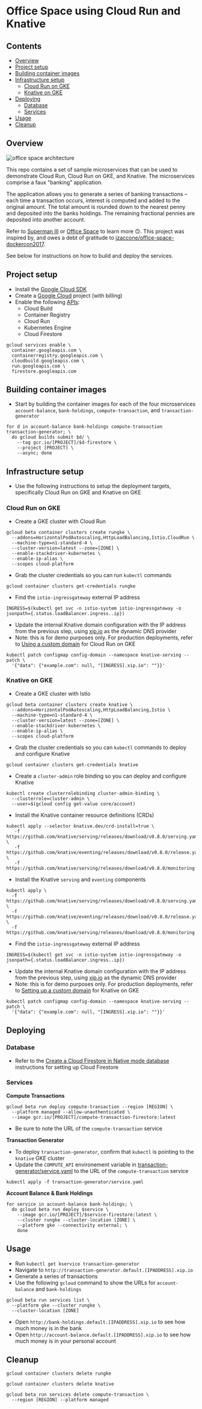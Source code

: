 # Office Space using Cloud Run and Knative

## Contents

- [Overview](#overview)
- [Project setup](#project-setup)
- [Building container images](#building-container-images)
- [Infrastructure setup](#infrastructure-setup)
  - [Cloud Run on GKE](#cloud-run-on-gke)
  - [Knative on GKE](#knative-on-gke)
- [Deploying](#deploying)
  - [Database](#database)
  - [Services](#services)
- [Usage](#usage)
- [Cleanup](#cleanup)

## Overview

![office space architecture](architecture.png)

This repo contains a set of sample microservices that can be used to demonstrate Cloud Run, Cloud Run on GKE, and Knative. The microservices comprise a faux "banking" application. 

The application allows you to generate a series of banking transactions – each time a transaction occurs, interest is computed and added to the original amount. The total amount is rounded down to the nearest penny and deposited into the banks holdings. The remaining fractional pennies are deposited into another account. 

Refer to [Superman III](https://www.imdb.com/title/tt0086393/) or [Office Space](https://www.imdb.com/title/tt0151804/) to learn more 🙃. This project was inspired by, and owes a debt of gratitude to [jzaccone/office-space-dockercon2017](https://github.com/jzaccone/office-space-dockercon2017).

See below for instructions on how to build and deploy the services.

## Project setup

- Install the [Google Cloud SDK](https://cloud.google.com/sdk)
- Create a [Google Cloud](https://console.cloud.google.com) project (with billing)
- Enable the following [APIs](https://console.cloud.google.com/apis/library):
  - Cloud Build
  - Container Registry
  - Cloud Run
  - Kubernetes Engine
  - Cloud Firestore

```
gcloud services enable \ 
  container.googleapis.com \
  containerregistry.googleapis.com \
  cloudbuild.googleapis.com \
  run.googleapis.com \
  firestore.googleapis.com
```

## Building container images

- Start by building the container images for each of the four microservices `account-balance`, `bank-holdings`, `compute-transaction`, and `transaction-generator`

```
for d in account-balance bank-holdings compute-transaction transaction-generator; \
  do gcloud builds submit $d/ \
    --tag gcr.io/[PROJECT]/$d-firestore \
    --project [PROJECT] \
    --async; done
```

## Infrastructure setup

- Use the following instructions to setup the deployment targets, specifically Cloud Run on GKE and Knative on GKE

### Cloud Run on GKE

- Create a GKE cluster with Cloud Run

```
gcloud beta container clusters create rungke \
  --addons=HorizontalPodAutoscaling,HttpLoadBalancing,Istio,CloudRun \
  --machine-type=n1-standard-4 \
  --cluster-version=latest --zone=[ZONE] \
  --enable-stackdriver-kubernetes \
  --enable-ip-alias \
  --scopes cloud-platform
```

- Grab the cluster credentials so you can run `kubectl` commands

`gcloud container clusters get-credentials rungke`

- Find the `istio-ingressgateway` external IP address

```
INGRESS=$(kubectl get svc -n istio-system istio-ingressgateway -o jsonpath={.status.loadBalancer.ingress..ip})
```

- Update the internal Knative domain configuration with the IP address from the previous step, using [xip.io](http://xip.io) as the dynamic DNS provider
- Note: this is for demo purposes only. For production deployments, refer to [Using a custom domain](https://cloud.google.com/run/docs/gke/default-domain#using_a_custom_domain) for Cloud Run on GKE

```
kubectl patch configmap config-domain --namespace knative-serving --patch \
  '{"data": {"example.com": null, "[INGRESS].xip.io": ""}}'
```

### Knative on GKE

- Create a GKE cluster with Istio

```
gcloud beta container clusters create knative \
  --addons=HorizontalPodAutoscaling,HttpLoadBalancing,Istio \
  --machine-type=n1-standard-4 \
  --cluster-version=latest --zone=[ZONE] \
  --enable-stackdriver-kubernetes \
  --enable-ip-alias \
  --scopes cloud-platform
```

- Grab the cluster credentials so you can `kubectl` commands to deploy and configure Knative

`gcloud container clusters get-credentials knative`

- Create a `cluster-admin` role binding so you can deploy and configure Knative

```
kubectl create clusterrolebinding cluster-admin-binding \
  --clusterrole=cluster-admin \
  --user=$(gcloud config get-value core/account)
```

- Install the Knative container resource definitions (CRDs)

```
kubectl apply --selector knative.dev/crd-install=true \
   -f https://github.com/knative/serving/releases/download/v0.8.0/serving.yaml \
   -f https://github.com/knative/eventing/releases/download/v0.8.0/release.yaml \
   -f https://github.com/knative/serving/releases/download/v0.8.0/monitoring.yaml
```

- Install the Knative `serving` and `eventing` components

```
kubectl apply \
  -f https://github.com/knative/serving/releases/download/v0.8.0/serving.yaml \
  -f https://github.com/knative/eventing/releases/download/v0.8.0/release.yaml \
  -f https://github.com/knative/serving/releases/download/v0.8.0/monitoring.yaml
```

- Find the `istio-ingressgateway` external IP address

```
INGRESS=$(kubectl get svc -n istio-system istio-ingressgateway -o jsonpath={.status.loadBalancer.ingress..ip})
```

- Update the internal Knative domain configuration with the IP address from the previous step, using [xip.io](http://xip.io) as the dynamic DNS provider
- Note: this is for demo purposes only. For production deployments, refer to [Setting up a custom domain](https://knative.dev/docs/serving/using-a-custom-domain/) for Knative on GKE

```
kubectl patch configmap config-domain --namespace knative-serving --patch \
  '{"data": {"example.com": null, "[INGRESS].xip.io": ""}}'
```

## Deploying

### Database

- Refer to the [Create a Cloud Firestore in Native mode database](https://cloud.google.com/firestore/docs/quickstart-servers#create_a_in_native_mode_database) instructions for setting up Cloud Firestore

### Services

**Compute Transactions**

```
gcloud beta run deploy compute-transaction --region [REGION] \
  --platform managed --allow-unauthenticated \
  --image gcr.io/[PROJECT]/compute-transaction-firestore:latest
```

- Be sure to note the URL of the `compute-transaction` service

**Transaction Generator**

- To deploy `transaction-generator`, confirm that `kubectl` is pointing to the `knative` GKE cluster
- Update the `COMPUTE_API` environement variable in [transaction-generator/service.yaml](transaction-generator/service.yaml) to the URL of the `compute-transaction` service 

`kubectl apply -f transaction-generator/service.yaml`


**Account Balance & Bank Holdings**

```
for service in account-balance bank-holdings; \
  do gcloud beta run deploy $service \
    --image gcr.io/[PROJECT]/$service-firestore:latest \
    --cluster rungke --cluster-location [ZONE] \
    --platform gke --connectivity external; \
    done
```

## Usage

- Run `kubectl get kservice transaction-generator`
- Navigate to `http://transaction-generator.default.[IPADDRESS].xip.io`
- Generate a series of transactions
- Use the following `gcloud` command to show the URLs for `account-balance` and `bank-holdings`

```
gcloud beta run services list \
  --platform gke --cluster rungke \
  --cluster-location [ZONE]
```

- Open `http://bank-holdings.default.[IPADDRESS].xip.io` to see how much money is in the bank
- Open `http://account-balance.default.[IPADDRESS].xip.io` to see how much money is in your personal account

## Cleanup

`gcloud container clusters delete rungke`

`gcloud container clusters delete knative`

```
gcloud beta run services delete compute-transaction \
  --region [REGION] --platform managed
```

